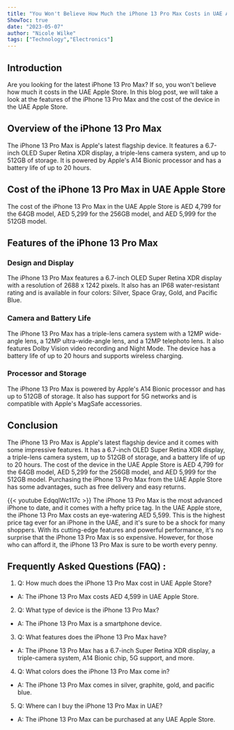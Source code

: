 ```yaml
---
title: "You Won't Believe How Much the iPhone 13 Pro Max Costs in UAE Apple Store!"
ShowToc: true 
date: "2023-05-07"
author: "Nicole Wilke" 
tags: ["Technology","Electronics"]
---
```

## Introduction

Are you looking for the latest iPhone 13 Pro Max? If so, you won't believe how much it costs in the UAE Apple Store. In this blog post, we will take a look at the features of the iPhone 13 Pro Max and the cost of the device in the UAE Apple Store.

## Overview of the iPhone 13 Pro Max

The iPhone 13 Pro Max is Apple's latest flagship device. It features a 6.7-inch OLED Super Retina XDR display, a triple-lens camera system, and up to 512GB of storage. It is powered by Apple's A14 Bionic processor and has a battery life of up to 20 hours.

## Cost of the iPhone 13 Pro Max in UAE Apple Store

The cost of the iPhone 13 Pro Max in the UAE Apple Store is AED 4,799 for the 64GB model, AED 5,299 for the 256GB model, and AED 5,999 for the 512GB model.

## Features of the iPhone 13 Pro Max

### Design and Display

The iPhone 13 Pro Max features a 6.7-inch OLED Super Retina XDR display with a resolution of 2688 x 1242 pixels. It also has an IP68 water-resistant rating and is available in four colors: Silver, Space Gray, Gold, and Pacific Blue.

### Camera and Battery Life

The iPhone 13 Pro Max has a triple-lens camera system with a 12MP wide-angle lens, a 12MP ultra-wide-angle lens, and a 12MP telephoto lens. It also features Dolby Vision video recording and Night Mode. The device has a battery life of up to 20 hours and supports wireless charging.

### Processor and Storage

The iPhone 13 Pro Max is powered by Apple's A14 Bionic processor and has up to 512GB of storage. It also has support for 5G networks and is compatible with Apple's MagSafe accessories.

## Conclusion

The iPhone 13 Pro Max is Apple's latest flagship device and it comes with some impressive features. It has a 6.7-inch OLED Super Retina XDR display, a triple-lens camera system, up to 512GB of storage, and a battery life of up to 20 hours. The cost of the device in the UAE Apple Store is AED 4,799 for the 64GB model, AED 5,299 for the 256GB model, and AED 5,999 for the 512GB model. Purchasing the iPhone 13 Pro Max from the UAE Apple Store has some advantages, such as free delivery and easy returns.

{{< youtube EdqqIWc117c >}} 
The iPhone 13 Pro Max is the most advanced iPhone to date, and it comes with a hefty price tag. In the UAE Apple store, the iPhone 13 Pro Max costs an eye-watering AED 5,599. This is the highest price tag ever for an iPhone in the UAE, and it's sure to be a shock for many shoppers. With its cutting-edge features and powerful performance, it's no surprise that the iPhone 13 Pro Max is so expensive. However, for those who can afford it, the iPhone 13 Pro Max is sure to be worth every penny.

## Frequently Asked Questions (FAQ) :
1. Q: How much does the iPhone 13 Pro Max cost in UAE Apple Store?
- A: The iPhone 13 Pro Max costs AED 4,599 in UAE Apple Store.

2. Q: What type of device is the iPhone 13 Pro Max?
- A: The iPhone 13 Pro Max is a smartphone device.

3. Q: What features does the iPhone 13 Pro Max have?
- A: The iPhone 13 Pro Max has a 6.7-inch Super Retina XDR display, a triple-camera system, A14 Bionic chip, 5G support, and more.

4. Q: What colors does the iPhone 13 Pro Max come in?
- A: The iPhone 13 Pro Max comes in silver, graphite, gold, and pacific blue.

5. Q: Where can I buy the iPhone 13 Pro Max in UAE?
- A: The iPhone 13 Pro Max can be purchased at any UAE Apple Store.



